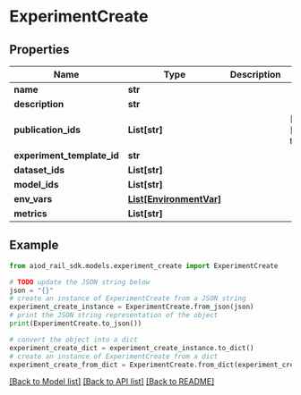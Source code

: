 # ExperimentCreate


## Properties

Name | Type | Description | Notes
------------ | ------------- | ------------- | -------------
**name** | **str** |  | 
**description** | **str** |  | 
**publication_ids** | **List[str]** |  | [optional] [default to []]
**experiment_template_id** | **str** |  | 
**dataset_ids** | **List[str]** |  | 
**model_ids** | **List[str]** |  | 
**env_vars** | [**List[EnvironmentVar]**](EnvironmentVar.md) |  | 
**metrics** | **List[str]** |  | 

## Example

```python
from aiod_rail_sdk.models.experiment_create import ExperimentCreate

# TODO update the JSON string below
json = "{}"
# create an instance of ExperimentCreate from a JSON string
experiment_create_instance = ExperimentCreate.from_json(json)
# print the JSON string representation of the object
print(ExperimentCreate.to_json())

# convert the object into a dict
experiment_create_dict = experiment_create_instance.to_dict()
# create an instance of ExperimentCreate from a dict
experiment_create_from_dict = ExperimentCreate.from_dict(experiment_create_dict)
```
[[Back to Model list]](../README.md#documentation-for-models) [[Back to API list]](../README.md#documentation-for-api-endpoints) [[Back to README]](../README.md)



